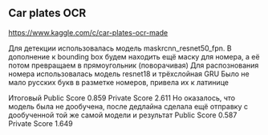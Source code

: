## Car plates OCR

https://www.kaggle.com/c/car-plates-ocr-made


Для детекции использовалась модель maskrcnn_resnet50_fpn. 
В дополнение к bounding box будем находить ещё маску для номера, а её потом превращаем в прямоугольник (поворачивая)
Для распознования номера использовалась модель resnet18 и трёхслойная GRU
Было не мало русских букв в разметке номеров, привела их к латинице

Итоговый Public Score 0.859 Private Score 2.611
Но оказалось, что модель была не дообучена, после дедлайна сделала ещё отправку с дообученной той же самой модели и результат Public Score 0.587 Private Score 1.649
